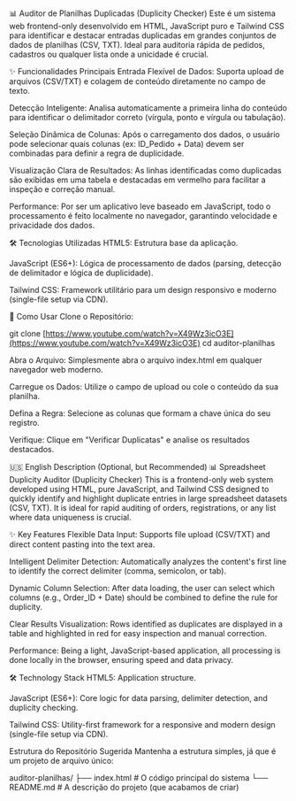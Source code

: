 📊 Auditor de Planilhas Duplicadas (Duplicity Checker)
Este é um sistema web frontend-only desenvolvido em HTML, JavaScript puro e Tailwind CSS para identificar e destacar entradas duplicadas em grandes conjuntos de dados de planilhas (CSV, TXT). Ideal para auditoria rápida de pedidos, cadastros ou qualquer lista onde a unicidade é crucial.

✨ Funcionalidades Principais
Entrada Flexível de Dados: Suporta upload de arquivos (CSV/TXT) e colagem de conteúdo diretamente no campo de texto.

Detecção Inteligente: Analisa automaticamente a primeira linha do conteúdo para identificar o delimitador correto (vírgula, ponto e vírgula ou tabulação).

Seleção Dinâmica de Colunas: Após o carregamento dos dados, o usuário pode selecionar quais colunas (ex: ID_Pedido + Data) devem ser combinadas para definir a regra de duplicidade.

Visualização Clara de Resultados: As linhas identificadas como duplicadas são exibidas em uma tabela e destacadas em vermelho para facilitar a inspeção e correção manual.

Performance: Por ser um aplicativo leve baseado em JavaScript, todo o processamento é feito localmente no navegador, garantindo velocidade e privacidade dos dados.

🛠️ Tecnologias Utilizadas
HTML5: Estrutura base da aplicação.

JavaScript (ES6+): Lógica de processamento de dados (parsing, detecção de delimitador e lógica de duplicidade).

Tailwind CSS: Framework utilitário para um design responsivo e moderno (single-file setup via CDN).

🚀 Como Usar
Clone o Repositório:

git clone [https://www.youtube.com/watch?v=X49Wz3icO3E](https://www.youtube.com/watch?v=X49Wz3icO3E)
cd auditor-planilhas

Abra o Arquivo: Simplesmente abra o arquivo index.html em qualquer navegador web moderno.

Carregue os Dados: Utilize o campo de upload ou cole o conteúdo da sua planilha.

Defina a Regra: Selecione as colunas que formam a chave única do seu registro.

Verifique: Clique em "Verificar Duplicatas" e analise os resultados destacados.

🇺🇸 English Description (Optional, but Recommended)
📊 Spreadsheet Duplicity Auditor (Duplicity Checker)
This is a frontend-only web system developed using HTML, pure JavaScript, and Tailwind CSS designed to quickly identify and highlight duplicate entries in large spreadsheet datasets (CSV, TXT). It is ideal for rapid auditing of orders, registrations, or any list where data uniqueness is crucial.

✨ Key Features
Flexible Data Input: Supports file upload (CSV/TXT) and direct content pasting into the text area.

Intelligent Delimiter Detection: Automatically analyzes the content's first line to identify the correct delimiter (comma, semicolon, or tab).

Dynamic Column Selection: After data loading, the user can select which columns (e.g., Order_ID + Date) should be combined to define the rule for duplicity.

Clear Results Visualization: Rows identified as duplicates are displayed in a table and highlighted in red for easy inspection and manual correction.

Performance: Being a light, JavaScript-based application, all processing is done locally in the browser, ensuring speed and data privacy.

🛠️ Technology Stack
HTML5: Application structure.

JavaScript (ES6+): Core logic for data parsing, delimiter detection, and duplicity checking.

Tailwind CSS: Utility-first framework for a responsive and modern design (single-file setup via CDN).

Estrutura do Repositório Sugerida
Mantenha a estrutura simples, já que é um projeto de arquivo único:

auditor-planilhas/
├── index.html       # O código principal do sistema
└── README.md        # A descrição do projeto (que acabamos de criar)
